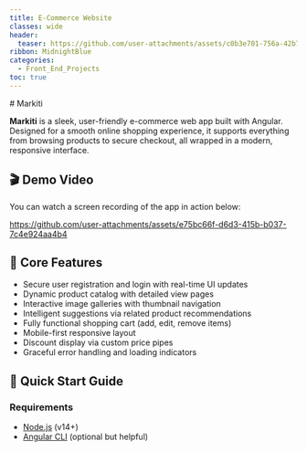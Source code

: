 ```yaml
---
title: E-Commerce Website 
classes: wide
header:
  teaser: https://github.com/user-attachments/assets/c0b3e701-756a-42b7-8141-3c5e5dac3984
ribbon: MidnightBlue
categories:
  - Front_End_Projects
toc: true
---
```



﻿# Markiti

**Markiti** is a sleek, user-friendly e-commerce web app built with Angular. Designed for a smooth online shopping experience, it supports everything from browsing products to secure checkout, all wrapped in a modern, responsive interface.

## 🎬 Demo Video

You can watch a screen recording of the app in action below:


https://github.com/user-attachments/assets/e75bc66f-d6d3-415b-b037-7c4e924aa4b4





## 🔑 Core Features
- Secure user registration and login with real-time UI updates
- Dynamic product catalog with detailed view pages
- Interactive image galleries with thumbnail navigation
- Intelligent suggestions via related product recommendations
- Fully functional shopping cart (add, edit, remove items)
- Mobile-first responsive layout
- Discount display via custom price pipes
- Graceful error handling and loading indicators

## 🚀 Quick Start Guide

### Requirements
- [Node.js](https://nodejs.org/) (v14+)
- [Angular CLI](https://angular.io/cli) (optional but helpful)



